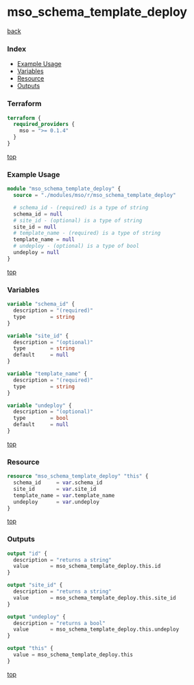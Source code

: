 # mso_schema_template_deploy

[back](../mso.md)

### Index

- [Example Usage](#example-usage)
- [Variables](#variables)
- [Resource](#resource)
- [Outputs](#outputs)

### Terraform

```terraform
terraform {
  required_providers {
    mso = ">= 0.1.4"
  }
}
```

[top](#index)

### Example Usage

```terraform
module "mso_schema_template_deploy" {
  source = "./modules/mso/r/mso_schema_template_deploy"

  # schema_id - (required) is a type of string
  schema_id = null
  # site_id - (optional) is a type of string
  site_id = null
  # template_name - (required) is a type of string
  template_name = null
  # undeploy - (optional) is a type of bool
  undeploy = null
}
```

[top](#index)

### Variables

```terraform
variable "schema_id" {
  description = "(required)"
  type        = string
}

variable "site_id" {
  description = "(optional)"
  type        = string
  default     = null
}

variable "template_name" {
  description = "(required)"
  type        = string
}

variable "undeploy" {
  description = "(optional)"
  type        = bool
  default     = null
}
```

[top](#index)

### Resource

```terraform
resource "mso_schema_template_deploy" "this" {
  schema_id     = var.schema_id
  site_id       = var.site_id
  template_name = var.template_name
  undeploy      = var.undeploy
}
```

[top](#index)

### Outputs

```terraform
output "id" {
  description = "returns a string"
  value       = mso_schema_template_deploy.this.id
}

output "site_id" {
  description = "returns a string"
  value       = mso_schema_template_deploy.this.site_id
}

output "undeploy" {
  description = "returns a bool"
  value       = mso_schema_template_deploy.this.undeploy
}

output "this" {
  value = mso_schema_template_deploy.this
}
```

[top](#index)